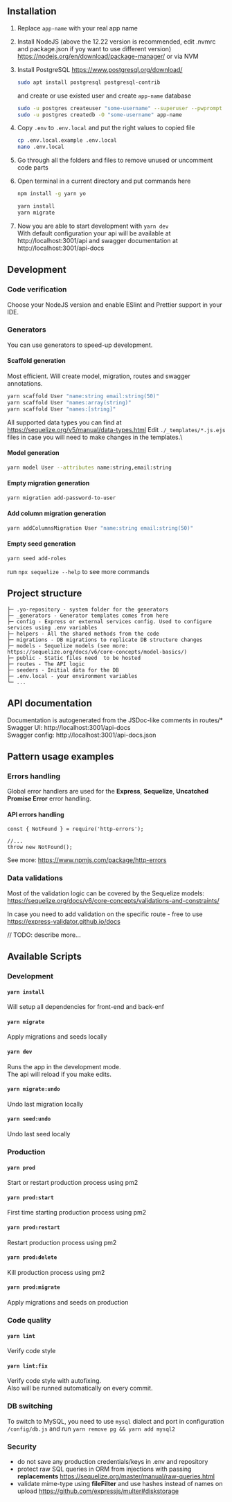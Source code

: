 
## Installation

1. Replace `app-name` with your real app name

1. Install NodeJS (above the 12.22 version is recommended, edit .nvmrc and package.json if yoy want to use different version)
https://nodejs.org/en/download/package-manager/
or via NVM

1. Install PostgreSQL https://www.postgresql.org/download/
    ```bash
    sudo apt install postgresql postgresql-contrib
    ```
    and create or use existed user and create `app-name` database
    ```bash
    sudo -u postgres createuser "some-username" --superuser --pwprompt
    sudo -u postgres createdb -O "some-username" app-name
    ```

1. Copy `.env` to `.env.local` and put the right values to copied file
    ```bash
    cp .env.local.example .env.local
    nano .env.local
    ```
1. Go through all the folders and files to remove unused or uncomment code parts

1. Open terminal in a current directory and put commands here
    ```bash
    npm install -g yarn yo
    
    yarn install
    yarn migrate
    ```

1. Now you are able to start development with `yarn dev`\
With default configuration your api will be available at http://localhost:3001/api and swagger documentation at http://localhost:3001/api-docs


## Development

### Code verification
Choose your NodeJS version and enable ESlint and Prettier support in your IDE.

### Generators
You can use generators to speed-up development.

#### Scaffold generation
Most efficient. Will create model, migration, routes and swagger annotations.
```bash
yarn scaffold User "name:string email:string(50)"
yarn scaffold User "names:array(string)"
yarn scaffold User "names:[string]"
```
All supported data types you can find at https://sequelize.org/v5/manual/data-types.html
Edit `./_templates/*.js.ejs` files in case you will need to make changes in the templates.\

#### Model generation
```bash
yarn model User --attributes name:string,email:string
```

#### Empty migration generation
```bash
yarn migration add-password-to-user
```

#### Add column migration generation
```bash
yarn addColumnsMigration User "name:string email:string(50)"
```

#### Empty seed generation
```bash
yarn seed add-roles
```

run `npx sequelize --help` to see more commands

## Project structure
```
├─ .yo-repository - system folder for the generators
├─ _generators - Generator templates comes from here
├─ config - Express or external services config. Used to configure services using .env variables
├─ helpers - All the shared methods from the code
├─ migrations - DB migrations to replicate DB structure changes
├─ models - Sequelize models (see more: https://sequelize.org/docs/v6/core-concepts/model-basics/)
├─ public - Static files need  to be hosted
├─ routes - The API logic
├─ seeders - Initial data for the DB
├─ .env.local - your environment variables
└─ ...
```

## API documentation
Documentation is autogenerated from the JSDoc-like comments in routes/* \
Swagger UI: http://localhost:3001/api-docs \
Swagger config: http://localhost:3001/api-docs.json

## Pattern usage examples

### Errors handling
Global error handlers are used for the **Express**, **Sequelize**, **Uncatched Promise Error** error handling.

#### API errors handling

```nodejs
const { NotFound } = require('http-errors');

//...
throw new NotFound();
```
See more: https://www.npmjs.com/package/http-errors

### Data validations
Most of the validation logic can be covered by the Sequelize models: https://sequelize.org/docs/v6/core-concepts/validations-and-constraints/

In case you need to add validation on the specific route - free to use https://express-validator.github.io/docs

// TODO: describe more...

## Available Scripts

### Development

#### `yarn install`
Will setup all dependencies for front-end and back-enf

#### `yarn migrate`
Apply migrations and seeds locally

#### `yarn dev`
Runs the app in the development mode.\
The api will reload if you make edits.

#### `yarn migrate:undo`
Undo last migration locally

#### `yarn seed:undo`
Undo last seed locally


### Production

#### `yarn prod`
Start or restart production process using pm2

#### `yarn prod:start`
First time starting production process using pm2

#### `yarn prod:restart`
Restart production process using pm2

#### `yarn prod:delete`
Kill production process using pm2 

#### `yarn prod:migrate`
Apply migrations and seeds on production


### Code quality

#### `yarn lint`
Verify code style
    
#### `yarn lint:fix`
Verify code style with autofixing.\
Also will be runned automatically on every commit.


### DB switching
To switch to MySQL, you need to use `mysql` dialect and port in configuration `/config/db.js` and run `yarn remove pg && yarn add mysql2`


### Security
- do not save any production credentials/keys in .env and repository
- protect raw SQL queries in ORM from injections with passing **replacements** https://sequelize.org/master/manual/raw-queries.html
- validate mime-type using **fileFilter** and use hashes instead of names on upload https://github.com/expressjs/multer#diskstorage
